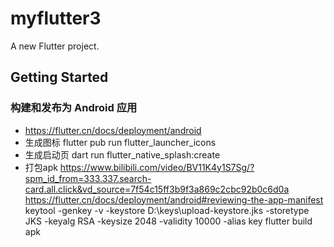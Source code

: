 # myflutter3

A new Flutter project.

## Getting Started
### 构建和发布为 Android 应用
- https://flutter.cn/docs/deployment/android
- 生成图标   flutter pub run flutter_launcher_icons
- 生成启动页 dart run flutter_native_splash:create
- 打包apk 
    https://www.bilibili.com/video/BV11K4y1S7Sg/?spm_id_from=333.337.search-card.all.click&vd_source=7f54c15ff3b9f3a869c2cbc92b0c6d0a
    https://flutter.cn/docs/deployment/android#reviewing-the-app-manifest
    keytool -genkey -v -keystore D:\keys\upload-keystore.jks -storetype JKS -keyalg RSA -keysize 2048 -validity 10000 -alias key
    flutter build apk